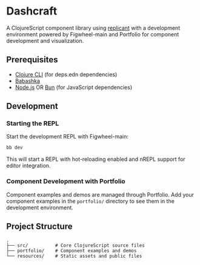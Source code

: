 # Dashcraft

A ClojureScript component library using [replicant](https://replicant.fun) with a development environment powered by Figwheel-main and Portfolio for component development and visualization.

## Prerequisites

- [Clojure CLI](https://clojure.org/guides/install_clojure) (for deps.edn dependencies)
- [Babashka](https://babashka.org)
- [Node.js](https://nodejs.org/) OR [Bun](https://bun.sh/) (for JavaScript dependencies)

## Development

### Starting the REPL

Start the development REPL with Figwheel-main:

```bash
bb dev
```

This will start a REPL with hot-reloading enabled and nREPL support for editor integration.

### Component Development with Portfolio

Component examples and demos are managed through Portfolio. Add your component examples in the `portfolio/` directory to see them in the development environment.

## Project Structure

```
.
├── src/          # Core ClojureScript source files
├── portfolio/    # Component examples and demos
└── resources/    # Static assets and public files
```
